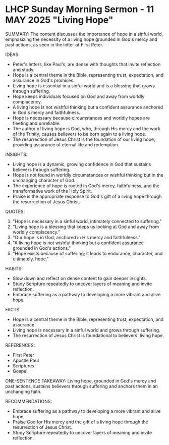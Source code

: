 # LHCP Sunday Morning Sermon - 11 MAY 2025 "Living Hope"

SUMMARY:
The content discusses the importance of hope in a sinful world, emphasizing the necessity of a living hope grounded in God's mercy and past actions, as seen in the letter of First Peter.

IDEAS:

- Peter's letters, like Paul's, are dense with thoughts that invite reflection and study.
- Hope is a central theme in the Bible, representing trust, expectation, and assurance in God's promises.
- Living hope is essential in a sinful world and is a blessing that grows through suffering.
- Hope keeps individuals focused on God and away from worldly complacency.
- A living hope is not wishful thinking but a confident assurance anchored in God's mercy and faithfulness.
- Hope is necessary because circumstances and worldly hopes are fleeting and unreliable.
- The author of living hope is God, who, through His mercy and the work of the Trinity, causes believers to be born again to a living hope.
- The resurrection of Jesus Christ is the foundation of our living hope, providing assurance of eternal life and redemption.

INSIGHTS:

- Living hope is a dynamic, growing confidence in God that sustains believers through suffering.
- Hope is not found in worldly circumstances or wishful thinking but in the unchanging character of God.
- The experience of hope is rooted in God's mercy, faithfulness, and the transformative work of the Holy Spirit.
- Praise is the appropriate response to God's gift of a living hope through the resurrection of Jesus Christ.

QUOTES:

1. "Hope is necessary in a sinful world, intimately connected to suffering."
2. "Living hope is a blessing that keeps us looking at God and away from worldly complacency."
3. "Our hope is in God, anchored in His mercy and faithfulness."
4. "A living hope is not wishful thinking but a confident assurance grounded in God's actions."
5. "Hope exists because of suffering; it leads to endurance, character, and ultimately, hope."

HABITS:

- Slow down and reflect on dense content to gain deeper insights.
- Study Scripture repeatedly to uncover layers of meaning and invite reflection.
- Embrace suffering as a pathway to developing a more vibrant and alive hope.

FACTS:

- Hope is a central theme in the Bible, representing trust, expectation, and assurance.
- Living hope is necessary in a sinful world and grows through suffering.
- The resurrection of Jesus Christ is foundational to believers' living hope.

REFERENCES:

- First Peter
- Apostle Paul
- Scriptures
- Gospel

ONE-SENTENCE TAKEAWAY:
Living hope, grounded in God's mercy and past actions, sustains believers through suffering and anchors them in an unchanging faith.

RECOMMENDATIONS:

- Embrace suffering as a pathway to developing a more vibrant and alive hope.
- Praise God for His mercy and the gift of a living hope through the resurrection of Jesus Christ.
- Study Scripture repeatedly to uncover layers of meaning and invite reflection.
